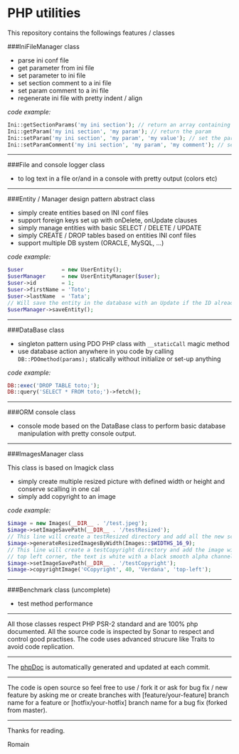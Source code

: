 # PHP utilities

This repository contains the followings features / classes

###IniFileManager class

* parse ini conf file
* get parameter from ini file
* set parameter to ini file
* set section comment to a ini file
* set param comment to a ini file
* regenerate ini file with pretty indent / align

*code example:*

```php
Ini::getSectionParams('my ini section'); // return an array containing all the sections params
Ini::getParam('my ini section', 'my param'); // return the param
Ini::setParam('my ini section', 'my param', 'my value'); // set the param in the ini file
Ini::setParamComment('my ini section', 'my param', 'my comment'); // set the param comment in the ini file
```

***

###File and console logger class

* to log text in a file or/and in a console with pretty output (colors etc)

***

###Entity / Manager design pattern abstract class

* simply create entities based on INI conf files
* support foreign keys set up with onDelete, onUpdate clauses
* simply manage entities with basic SELECT / DELETE / UPDATE
* simply CREATE / DROP tables based on entities INI conf files
* support multiple DB system (ORACLE, MySQL, ...)

*code example:*

```php
$user            = new UserEntity();
$userManager     = new UserEntityManager($user);
$user->id        = 1;
$user->firstName = 'Toto';
$user->lastName  = 'Tata';
// Will save the entity in the database with an Update if the ID already exist
$userManager->saveEntity();
```

***

###DataBase class

* singleton pattern using PDO PHP class with `__staticCall` magic method
* use database action anywhere in you code by calling `DB::PDOmethod(params);` statically without initialize or set-up anything

*code example:*

```php
DB::exec('DROP TABLE toto;');
DB::query('SELECT * FROM toto;')->fetch();
```

***

###ORM console class

* console mode based on the DataBase class to perform basic database manipulation with pretty console output.

***

###ImagesManager class

This class is based on Imagick class

* simply create multiple resized picture with defined width or height and conserve scalling in one cal
* simply add copyright to an image

*code example:*

```php
$image = new Images(__DIR__ . '/test.jpeg');
$image->setImageSavePath(__DIR__ . '/testResized');
// This line will create a testResized directory and add all the new scaled images with commons 16/9 resolution
$image->generateResizedImagesByWidth(Images::$WIDTHS_16_9);
// This line will create a testCopyright directory and add the image with a ©Copyright text in a Verdana 40px font in a
// top left corner, the text is white with a black smooth alpha channel
$image->setImageSavePath(__DIR__ . '/testCopyright');
$image->copyrightImage('©Copyright', 40, 'Verdana', 'top-left');
```

***

###Benchmark class (uncomplete)

* test method performance

***

All those classes respect PHP PSR-2 standard and are 100% php documented.
All the source code is inspected by Sonar to respect and control good practises.
The code uses advanced strucure like Traits to avoid code replication.

***

The [phpDoc](http://ziperrom1.github.io/utilities/) is automatically generated and updated at each commit.

***

The code is open source so feel free to use / fork it or ask for bug fix / new feature by asking me or create branches with [feature/your-feature] branch name for a feature or [hotfix/your-hotfix] branch name for a bug fix (forked from master).

***

Thanks for reading.

Romain
